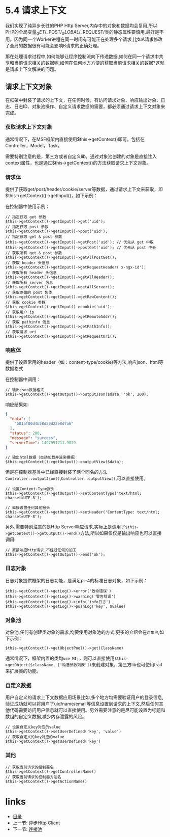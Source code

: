 # 5.4 请求上下文

我们实现了纯异步长驻的PHP Http Server,内存中的对象和数据均会复用,所以PHP的全局变量$_GET/$_POST/$_GLOBAL/$_REQUEST/类的静态属性要慎用,最好是不用。因为同一个Worker进程在同一时间有可能正在处理多个请求,比如A请求修改了全局的数据很有可能会影响B请求的正确处理。

那在处理请求过程中,如何能够让程序控制流向下传递数据,如何在同一个请求中共享和当前请求相关的数据呢,如何在任何地方方便的获取当前请求相关的数据?这就是请求上下文解决的问题。

## 请求上下文对象

在框架中封装了请求的上下文，在任何时候，有访问请求对象、响应输出对象、日志、日志ID、对象池操作、自定义请求数据的需要，都必须通过请求上下文对象来完成。

### 获取请求上下文对象

通常情况下，在MSF框架内直接使用$this->getContext()即可，包括在Controller，Model，Task。

需要特别注意的是，第三方或者自定义lib，通过对象池创建的对象是直接注入context属性，也是通过$this->getContext()的方法获取请求上下文对象。

### 请求体

提供了获取get/post/header/cookie/server等数据，通过请求上下文来获取，即$this->getContext()->getInput()，如下示例：

在控制器中使用示例：
```
// 指定获取 get 参数
$this->getContext()->getInput()->get('uid');
// 指定获取 post 参数
$this->getContext()->getInput()->post('uid');
// 指定获取 get & post 参数
$this->getContext()->getInput()->getPost('uid'); // 优先从 get 中取
$this->getContext()->getInput()->postGet('uid'); // 优先从 post 中去
// 获取所有 get & post 参数
$this->getContext()->getInput()->getAllPostGet();
// 获取 header 头信息
$this->getContext()->getInput()->getRequestHeader('x-ngx-id');
// 获取所有 header 头信息
$this->getContext()->getInput()->getAllHeader();
// 获取所有 server 信息
$this->getContext()->getInput()->getAllServer();
// 获取原始的 post 包体
$this->getContext()->getInput()->getRawContent();
// 获取 cookie 参数
$this->getContext()->getInput()->cookie('uid');
// 获取用户 ip
$this->getContext()->getInput()->getRemoteAddr();
// 获取 pathinfo 信息
$this->getContext()->getInput()->getPathInfo();
// 获取请求 uri
$this->getContext()->getInput()->getRequestUri();
```

### 响应体

提供了设置常用的header（如：content-type/cookie)等方法,响应json、html等数据格式

在控制器中调用：

```
// 输出json数据格式
$this->getContext()->getOutput()->outputJson($data, 'ok', 200);
```

响应结果如:

```json
{
  "data": [
    "581af00d4b58d59d22e8d7a6"
  ],
  "status": 200,
  "message": "success",
  "serverTime": 1497991711.9829
}
```

```
// 输出html数据（自动加载并渲染模板）
$this->getContext()->getOutput()->outputView($data);
```

但是在控制器基类中已经直接封装了两个同名的方法`Controller::outputJson()`,`Controller::outputView()`,可以直接使用。

```
// 设置Content-Type报头
$this->getContext()->getOutput()->setContentType('text/html; charset=UTF-8');
```

```
// 直接设置任何其他报头
$this->getContext()->getOutput()->setHeader('ContentType: text/html; charset=UTF-8');
```

另外,需要特别注意的是Http Server响应请求,实际上是调用了`$this->getContext()->getOutput()->end()`方法,所以如果仅仅是输出响应也可以直接调用:

```
// 直接响应http请求,不经过任何的加工
$this->getContext()->getOutput()->end('ok');
```

### 日志对象

日志对象提供框架的日志功能，是满足pr-4的标准日志对象，如下示例：

```
$this->getContext()->getLog()->error('致命错误')
$this->getContext()->getLog()->warning('警告错误')
$this->getContext()->getLog()->info('info日志')
$this->getContext()->getLog()->pushLog('key', $value)
```

### 对象池

对象池,任何有创建类对象的需求,均要使用对象池的方式,更多的介绍会在`对象池`,如下示例：

```
$this->getContext()->getObjectPool()->get(ClassName)
```

通常情况下，框架内置的类均`use MI;`，则可以直接使用`$this->getObject($className, ['构造参数列表'])`来创建对象，第三方lib也可使用trait来扩展类的功能。

### 自定义数据

用户自定义的请求上下文数据应用场景比如,多个地方均需要验证用户的登录信息,验证成功就可以将用户了uid/name/email等信息设置到请求的上下文,然后任何其他代码需要访问用户信息就可以直接使用。另外需要注意的是尽可能设置为标题和数组的自定义数据,减少内存泄露的风险。

```
// 设置自定义key对应的value
$this->getContext()->setUserDefined('key', 'value')
// 获取自定义的key对应的value
$this->getContext()->getUserDefined('key')
```

### 其他

```
// 获取当前请求的控制器名
$this->getContext()->getControllerName()
// 获取当前请求的控制器方法名
$this->getContext()->getActionName()
```

# links
  * [目录](<README.md>)
  * 上一节: [异步Http Client](<05.3-异步Http%20Client.md>)
  * 下一节: [连接池](<05.5-连接池.md>)